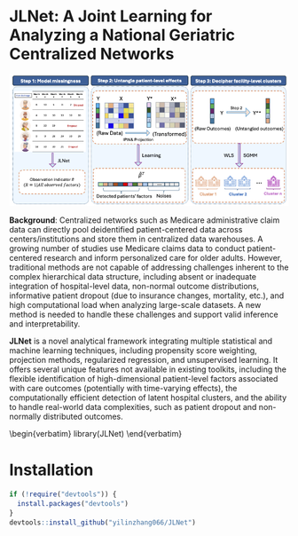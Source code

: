 # JLNet: A Joint Learning for Analyzing a National Geriatric Centralized Networks

![](man/figures/workflow.png)

**Background**: Centralized networks such as Medicare administrative claim data can directly pool deidentified patient-centered data across centers/institutions and store them in centralized data warehouses. A growing number of studies use Medicare claims data to conduct patient-centered research and inform personalized care for older adults. However, traditional methods are not capable of addressing challenges inherent to the complex hierarchical data structure,  including absent or inadequate integration of hospital-level data, non-normal outcome distributions, informative patient dropout (due to insurance changes, mortality, etc.), and high computational load when analyzing large-scale datasets. A new method is needed to handle these challenges and support valid inference and interpretability.

**JLNet** is a novel analytical framework integrating multiple statistical and machine learning techniques, including propensity score weighting, projection methods, regularized regression, and unsupervised learning. It offers several unique features not available in existing toolkits, including the flexible identification of high-dimensional patient-level factors associated with care outcomes (potentially with time-varying effects), the computationally efficient detection of latent hospital clusters, and the ability to handle real-world data complexities, such as patient dropout and non-normally distributed outcomes. 

\begin{verbatim}
library(JLNet)
\end{verbatim}

# Installation

``` r
if (!require("devtools")) {
  install.packages("devtools")
}
devtools::install_github("yilinzhang066/JLNet")
```
